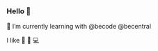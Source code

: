 ### Hello 👋

<!--
**audeha/audeha** is a ✨ _special_ ✨ repository because its `README.md` (this file) appears on your GitHub profile.

Here are some ideas to get you started:
-->
🌱 I’m currently learning with @becode @becentral

I like 🍫 🚴 💻

